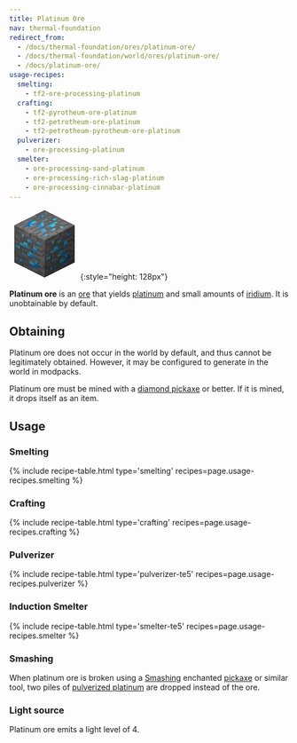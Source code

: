 ```yaml
---
title: Platinum Ore
nav: thermal-foundation
redirect_from:
  - /docs/thermal-foundation/ores/platinum-ore/
  - /docs/thermal-foundation/world/ores/platinum-ore/
  - /docs/platinum-ore/
usage-recipes:
  smelting:
    - tf2-ore-processing-platinum
  crafting:
    - tf2-pyrotheum-ore-platinum
    - tf2-petrotheum-ore-platinum
    - tf2-petrotheum-pyrotheum-ore-platinum
  pulverizer:
    - ore-processing-platinum
  smelter:
    - ore-processing-sand-platinum
    - ore-processing-rich-slag-platinum
    - ore-processing-cinnabar-platinum
---
```


![Platinum ore](/assets/images/thermal-foundation/ore-platinum.png){:style="height: 128px"}


**Platinum ore** is an [ore](https://minecraft.gamepedia.com/Ore) that yields
[platinum](/docs/thermal-foundation/platinum-ingot/) and small amounts of
[iridium](/docs/thermal-foundation/iridium-ingot/). It is unobtainable by default.


Obtaining
---------

Platinum ore does not occur in the world by default, and thus cannot be
legitimately obtained. However, it may be configured to generate in the world in
modpacks.

Platinum ore must be mined with a [diamond
pickaxe](https://minecraft.gamepedia.com/Pickaxe) or better. If it is mined, it
drops itself as an item.


Usage
-----

### Smelting
{% include recipe-table.html type='smelting' recipes=page.usage-recipes.smelting %}

### Crafting
{% include recipe-table.html type='crafting' recipes=page.usage-recipes.crafting %}

### Pulverizer
{% include recipe-table.html type='pulverizer-te5' recipes=page.usage-recipes.pulverizer %}

### Induction Smelter
{% include recipe-table.html type='smelter-te5' recipes=page.usage-recipes.smelter %}

### Smashing
When platinum ore is broken using a [Smashing](/docs/cofh-core-4/smashing/)
enchanted [pickaxe](https://minecraft.gamepedia.com/Pickaxe) or similar tool,
two piles of [pulverized
platinum](/docs/thermal-foundation/pulverized-platinum/) are dropped instead of
the ore.

### Light source
Platinum ore emits a light level of 4.
